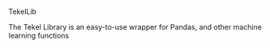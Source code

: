 TekelLib

The Tekel Library is an easy-to-use wrapper for Pandas, and other machine learning functions
